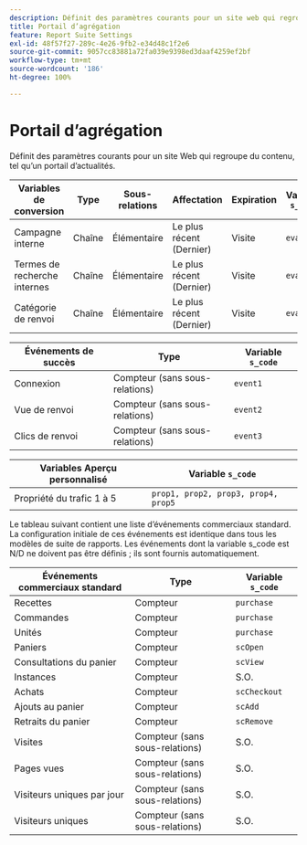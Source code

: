 ```yaml
---
description: Définit des paramètres courants pour un site web qui regroupe du contenu, tel qu’un portail d’actualités.
title: Portail d’agrégation
feature: Report Suite Settings
exl-id: 48f57f27-289c-4e26-9fb2-e34d48c1f2e6
source-git-commit: 9057cc83881a72fa039e9398ed3daaf4259ef2bf
workflow-type: tm+mt
source-wordcount: '186'
ht-degree: 100%

---
```


# Portail d’agrégation

Définit des paramètres courants pour un site Web qui regroupe du contenu, tel qu’un portail d’actualités.

| Variables de conversion | Type | Sous-relations | Affectation | Expiration | Variable `s_code` |
|---|---|---|---|---|---|
| Campagne interne | Chaîne | Élémentaire | Le plus récent (Dernier) | Visite | `evar1` |
| Termes de recherche internes | Chaîne | Élémentaire | Le plus récent (Dernier) | Visite | `evar2` |
| Catégorie de renvoi | Chaîne | Élémentaire | Le plus récent (Dernier) | Visite | `evar3` |

| Événements de succès | Type | Variable `s_code` |
|---|---|---|
| Connexion | Compteur (sans sous-relations) | `event1` |
| Vue de renvoi | Compteur (sans sous-relations) | `event2` |
| Clics de renvoi | Compteur (sans sous-relations) | `event3` |

| Variables Aperçu personnalisé | Variable `s_code` |
|---|---|
| Propriété du trafic 1 à 5 | `prop1, prop2, prop3, prop4, prop5` |

Le tableau suivant contient une liste d’événements commerciaux standard. La configuration initiale de ces événements est identique dans tous les modèles de suite de rapports. Les événements dont la variable s_code est N/D ne doivent pas être définis ; ils sont fournis automatiquement.

| Événements commerciaux standard | Type | Variable `s_code` |
|---|---|---|
| Recettes | Compteur | `purchase` |
| Commandes | Compteur | `purchase` |
| Unités | Compteur | `purchase` |
| Paniers | Compteur | `scOpen` |
| Consultations du panier | Compteur | `scView` |
| Instances | Compteur | S.O. |
| Achats | Compteur | `scCheckout` |
| Ajouts au panier | Compteur | `scAdd` |
| Retraits du panier | Compteur | `scRemove` |
| Visites | Compteur (sans sous-relations) | S.O. |
| Pages vues | Compteur (sans sous-relations) | S.O. |
| Visiteurs uniques par jour | Compteur (sans sous-relations) | S.O. |
| Visiteurs uniques | Compteur (sans sous-relations) | S.O. |

